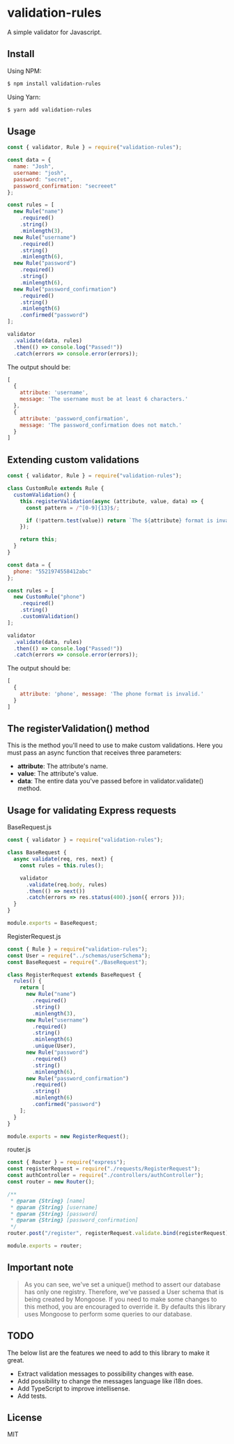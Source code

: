 # validation-rules
A simple validator for Javascript.

## Install
Using NPM:
```bash
$ npm install validation-rules
```
Using Yarn:
```bash
$ yarn add validation-rules
```

## Usage
```js
const { validator, Rule } = require("validation-rules");

const data = {
  name: "Josh",
  username: "josh",
  password: "secret",
  password_confirmation: "secreeet"
};

const rules = [
  new Rule("name")
    .required()
    .string()
    .minlength(3),
  new Rule("username")
    .required()
    .string()
    .minlength(6),
  new Rule("password")
    .required()
    .string()
    .minlength(6),
  new Rule("password_confirmation")
    .required()
    .string()
    .minlength(6)
    .confirmed("password")
];

validator
  .validate(data, rules)
  .then(() => console.log("Passed!"))
  .catch(errors => console.error(errors));
```
The output should be:
```js
[
  {
    attribute: 'username',
    message: 'The username must be at least 6 characters.'
  },
  {
    attribute: 'password_confirmation',
    message: 'The password_confirmation does not match.'
  }
]
```

## Extending custom validations
```js
const { validator, Rule } = require("validation-rules");

class CustomRule extends Rule {
  customValidation() {
    this.registerValidation(async (attribute, value, data) => {
      const pattern = /^[0-9]{13}$/;

      if (!pattern.test(value)) return `The ${attribute} format is invalid.`;
    });

    return this;
  }
}

const data = {
  phone: "5521974558412abc"
};

const rules = [
  new CustomRule("phone")
    .required()
    .string()
    .customValidation()
];

validator
  .validate(data, rules)
  .then(() => console.log("Passed!"))
  .catch(errors => console.error(errors));
```
The output should be:
```js
[
  {
    attribute: 'phone', message: 'The phone format is invalid.'
  }
]
```
## The registerValidation() method
This is the method you'll need to use to make custom validations. Here you must pass an async function that receives three parameters:

- **attribute**: The attribute's name.
- **value**: The attribute's value.
- **data**: The entire data you've passed before in validator.validate() method.

## Usage for validating Express requests
BaseRequest.js
```js
const { validator } = require("validation-rules");

class BaseRequest {
  async validate(req, res, next) {
    const rules = this.rules();

    validator
      .validate(req.body, rules)
      .then(() => next())
      .catch(errors => res.status(400).json({ errors }));
  }
}

module.exports = BaseRequest;
```
RegisterRequest.js
```js
const { Rule } = require("validation-rules");
const User = require("../schemas/userSchema");
const BaseRequest = require("./BaseRequest");

class RegisterRequest extends BaseRequest {
  rules() {
    return [
      new Rule("name")
        .required()
        .string()
        .minlength(3),
      new Rule("username")
        .required()
        .string()
        .minlength(6)
        .unique(User),
      new Rule("password")
        .required()
        .string()
        .minlength(6),
      new Rule("password_confirmation")
        .required()
        .string()
        .minlength(6)
        .confirmed("password")
    ];
  }
}

module.exports = new RegisterRequest();
```
router.js
```js
const { Router } = require("express");
const registerRequest = require("./requests/RegisterRequest");
const authController = require("./controllers/authController");
const router = new Router();

/**
 * @param {String} [name]
 * @param {String} [username]
 * @param {String} [password]
 * @param {String} [password_confirmation]
 */
router.post("/register", registerRequest.validate.bind(registerRequest), authController.register);

module.exports = router;
```

## Important note
> As you can see, we've set a unique() method to assert our database has only one registry. Therefore, we've passed a User schema that is being created by Mongoose. If you need to make some changes to this method, you are encouraged to override it. By defaults this library uses Mongoose to perform some queries to our database.

## TODO
The below list are the features we need to add to this library to make it great.

- Extract validation messages to possibility changes with ease.
- Add possibility to change the messages language like i18n does.
- Add TypeScript to improve intellisense.
- Add tests.

## License
MIT
